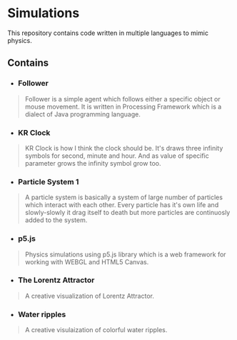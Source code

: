 # Simulations
This repository contains code written in multiple languages to mimic physics.

## Contains

- ### Follower 
> Follower is a simple agent which follows either a specific object or mouse movement. It is written in Processing Framework 
which is a dialect of Java programming language.

- ### KR Clock
> KR Clock is how I think the clock should be. It's draws three infinity symbols for second, minute and hour. And as value of specific parameter grows the infinity symbol grow too.

- ### Particle System 1
> A particle system is basically a system of large number of particles which interact with each other. Every particle has it's own life and slowly-slowly it drag itself to death but more particles are continuosly added to the system.

- ### p5.js
>Physics simulations using p5.js library which is a web framework for working with WEBGL and HTML5 Canvas.

- ### The Lorentz Attractor
>A creative visualization of Lorentz Attractor.

- ### Water ripples
>A creative visulaization of colorful water ripples.
